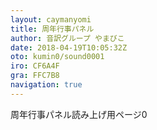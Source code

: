 ```yaml
---
layout: caymanyomi
title: 周年行事パネル
author: 音訳グループ やまびこ
date: 2018-04-19T10:05:32Z
oto: kumin0/sound0001
iro: CF6A4F
gra: FFC7B8
navigation: true
---
```


<span data-dur="2" data-begin="0">周年行事パネル読み上げ用ページ0</span>
